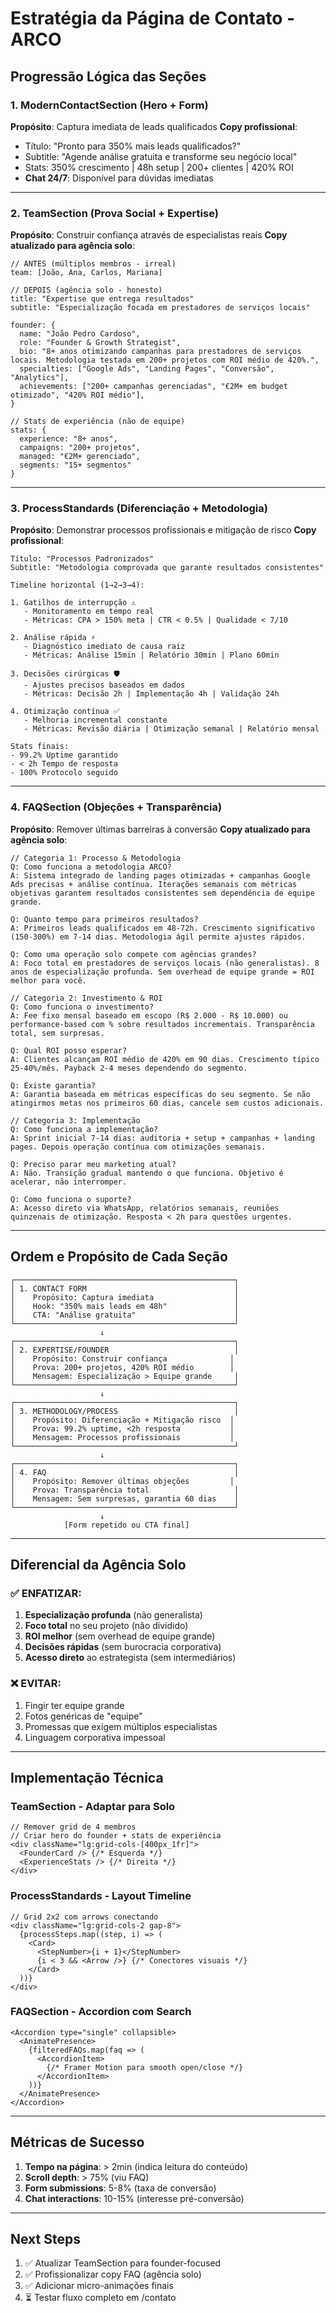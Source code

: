 # Estratégia da Página de Contato - ARCO

## Progressão Lógica das Seções

### 1. **ModernContactSection** (Hero + Form)
**Propósito**: Captura imediata de leads qualificados
**Copy profissional**:
- Título: "Pronto para 350% mais leads qualificados?"
- Subtitle: "Agende análise gratuita e transforme seu negócio local"
- Stats: 350% crescimento | 48h setup | 200+ clientes | 420% ROI
- **Chat 24/7**: Disponível para dúvidas imediatas

---

### 2. **TeamSection** (Prova Social + Expertise)
**Propósito**: Construir confiança através de especialistas reais
**Copy atualizado para agência solo**:

```tsx
// ANTES (múltiplos membros - irreal)
team: [João, Ana, Carlos, Mariana]

// DEPOIS (agência solo - honesto)
title: "Expertise que entrega resultados"
subtitle: "Especialização focada em prestadores de serviços locais"

founder: {
  name: "João Pedro Cardoso",
  role: "Founder & Growth Strategist",
  bio: "8+ anos otimizando campanhas para prestadores de serviços locais. Metodologia testada em 200+ projetos com ROI médio de 420%.",
  specialties: ["Google Ads", "Landing Pages", "Conversão", "Analytics"],
  achievements: ["200+ campanhas gerenciadas", "€2M+ em budget otimizado", "420% ROI médio"],
}

// Stats de experiência (não de equipe)
stats: {
  experience: "8+ anos",
  campaigns: "200+ projetos",
  managed: "€2M+ gerenciado",
  segments: "15+ segmentos"
}
```

---

### 3. **ProcessStandards** (Diferenciação + Metodologia)
**Propósito**: Demonstrar processos profissionais e mitigação de risco
**Copy profissional**:

```
Título: "Processos Padronizados"
Subtitle: "Metodologia comprovada que garante resultados consistentes"

Timeline horizontal (1→2→3→4):

1. Gatilhos de interrupção ⚠️
   - Monitoramento em tempo real
   - Métricas: CPA > 150% meta | CTR < 0.5% | Qualidade < 7/10

2. Análise rápida ⚡
   - Diagnóstico imediato de causa raiz
   - Métricas: Análise 15min | Relatório 30min | Plano 60min

3. Decisões cirúrgicas 🛡️
   - Ajustes precisos baseados em dados
   - Métricas: Decisão 2h | Implementação 4h | Validação 24h

4. Otimização contínua ✅
   - Melhoria incremental constante
   - Métricas: Revisão diária | Otimização semanal | Relatório mensal

Stats finais:
- 99.2% Uptime garantido
- < 2h Tempo de resposta
- 100% Protocolo seguido
```

---

### 4. **FAQSection** (Objeções + Transparência)
**Propósito**: Remover últimas barreiras à conversão
**Copy atualizado para agência solo**:

```tsx
// Categoria 1: Processo & Metodologia
Q: Como funciona a metodologia ARCO?
A: Sistema integrado de landing pages otimizadas + campanhas Google Ads precisas + análise contínua. Iterações semanais com métricas objetivas garantem resultados consistentes sem dependência de equipe grande.

Q: Quanto tempo para primeiros resultados?
A: Primeiros leads qualificados em 48-72h. Crescimento significativo (150-300%) em 7-14 dias. Metodologia ágil permite ajustes rápidos.

Q: Como uma operação solo compete com agências grandes?
A: Foco total em prestadores de serviços locais (não generalistas). 8 anos de especialização profunda. Sem overhead de equipe grande = ROI melhor para você.

// Categoria 2: Investimento & ROI
Q: Como funciona o investimento?
A: Fee fixo mensal baseado em escopo (R$ 2.000 - R$ 10.000) ou performance-based com % sobre resultados incrementais. Transparência total, sem surpresas.

Q: Qual ROI posso esperar?
A: Clientes alcançam ROI médio de 420% em 90 dias. Crescimento típico 25-40%/mês. Payback 2-4 meses dependendo do segmento.

Q: Existe garantia?
A: Garantia baseada em métricas específicas do seu segmento. Se não atingirmos metas nos primeiros 60 dias, cancele sem custos adicionais.

// Categoria 3: Implementação
Q: Como funciona a implementação?
A: Sprint inicial 7-14 dias: auditoria + setup + campanhas + landing pages. Depois operação contínua com otimizações semanais.

Q: Preciso parar meu marketing atual?
A: Não. Transição gradual mantendo o que funciona. Objetivo é acelerar, não interromper.

Q: Como funciona o suporte?
A: Acesso direto via WhatsApp, relatórios semanais, reuniões quinzenais de otimização. Resposta < 2h para questões urgentes.
```

---

## Ordem e Propósito de Cada Seção

```
┌─────────────────────────────────────────────────┐
│ 1. CONTACT FORM                                 │
│    Propósito: Captura imediata                  │
│    Hook: "350% mais leads em 48h"               │
│    CTA: "Análise gratuita"                      │
└─────────────────────────────────────────────────┘
                    ↓
┌─────────────────────────────────────────────────┐
│ 2. EXPERTISE/FOUNDER                            │
│    Propósito: Construir confiança              │
│    Prova: 200+ projetos, 420% ROI médio        │
│    Mensagem: Especialização > Equipe grande     │
└─────────────────────────────────────────────────┘
                    ↓
┌─────────────────────────────────────────────────┐
│ 3. METHODOLOGY/PROCESS                          │
│    Propósito: Diferenciação + Mitigação risco  │
│    Prova: 99.2% uptime, <2h resposta           │
│    Mensagem: Processos profissionais           │
└─────────────────────────────────────────────────┘
                    ↓
┌─────────────────────────────────────────────────┐
│ 4. FAQ                                          │
│    Propósito: Remover últimas objeções         │
│    Prova: Transparência total                   │
│    Mensagem: Sem surpresas, garantia 60 dias    │
└─────────────────────────────────────────────────┘
                    ↓
            [Form repetido ou CTA final]
```

---

## Diferencial da Agência Solo

### ✅ ENFATIZAR:
1. **Especialização profunda** (não generalista)
2. **Foco total** no seu projeto (não dividido)
3. **ROI melhor** (sem overhead de equipe grande)
4. **Decisões rápidas** (sem burocracia corporativa)
5. **Acesso direto** ao estrategista (sem intermediários)

### ❌ EVITAR:
1. Fingir ter equipe grande
2. Fotos genéricas de "equipe"
3. Promessas que exigem múltiplos especialistas
4. Linguagem corporativa impessoal

---

## Implementação Técnica

### TeamSection - Adaptar para Solo
```tsx
// Remover grid de 4 membros
// Criar hero do founder + stats de experiência
<div className="lg:grid-cols-[400px_1fr]">
  <FounderCard /> {/* Esquerda */}
  <ExperienceStats /> {/* Direita */}
</div>
```

### ProcessStandards - Layout Timeline
```tsx
// Grid 2x2 com arrows conectando
<div className="lg:grid-cols-2 gap-8">
  {processSteps.map((step, i) => (
    <Card>
      <StepNumber>{i + 1}</StepNumber>
      {i < 3 && <Arrow />} {/* Conectores visuais */}
    </Card>
  ))}
</div>
```

### FAQSection - Accordion com Search
```tsx
<Accordion type="single" collapsible>
  <AnimatePresence>
    {filteredFAQs.map(faq => (
      <AccordionItem>
        {/* Framer Motion para smooth open/close */}
      </AccordionItem>
    ))}
  </AnimatePresence>
</Accordion>
```

---

## Métricas de Sucesso

1. **Tempo na página**: > 2min (indica leitura do conteúdo)
2. **Scroll depth**: > 75% (viu FAQ)
3. **Form submissions**: 5-8% (taxa de conversão)
4. **Chat interactions**: 10-15% (interesse pré-conversão)

---

## Next Steps

1. ✅ Atualizar TeamSection para founder-focused
2. ✅ Profissionalizar copy FAQ (agência solo)
3. ✅ Adicionar micro-animações finais
4. ⏳ Testar fluxo completo em /contato
